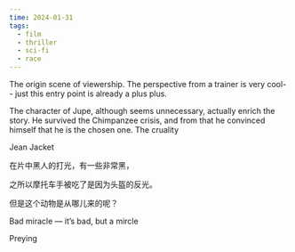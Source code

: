 ```yaml
---
time: 2024-01-31
tags:
  - film
  - thriller
  - sci-fi
  - race
---
```

 The origin scene of viewership. The perspective from a trainer is very cool-- just this entry point is already a plus plus. 

The character of Jupe, although seems unnecessary, actually enrich the story. He survived the Chimpanzee crisis, and from that he convinced himself that he is the chosen one. The cruality


Jean Jacket

在片中黑人的打光，有一些非常黑，

之所以摩托车手被吃了是因为头盔的反光。

但是这个动物是从哪儿来的呢？

Bad miracle — it’s bad, but a mircle

Preying 